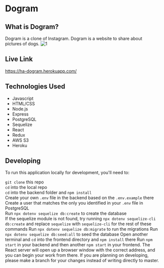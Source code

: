 # Dogram
## What is Dogram?
Dogram is a clone of Instagram. Dogram is a website to share about pictures of dogs.
![1](https://user-images.githubusercontent.com/75101720/143784433-bc7387ac-a117-42a9-bc5d-34122c745f46.jpg)

## Live Link
https://ha-dogram.herokuapp.com/

## Technologies Used
* Javascript
* HTML/CSS
* Node.js
* Express
* PostgreSQL
* Sequelize
* React
* Redux
* AWS S3
* Heroku

## Developing
To run this application locally for development, you'll need to:

`git clone` this repo<br/>
`cd` into the local repo<br/>
`cd` into the backend folder and `npm install`<br/>
Create your own `.env` file in the backend based on the `.env.example` there<br/>
Create a user that matches the only you identified in your `.env` file in PostgreSQL<br/>
Run `npx dotenv sequelize db:create` to create the database<br/>
If the sequelize module is not found, try running `npx dotenv sequelize-cli db:create` and replace `sequelize` with `sequelize-cli` for the rest of these commands
Run `npx dotenv sequelize db:migrate` to run the migrations
Run `npx dotenv sequelize db:seed:all` to seed the database
Open another terminal and `cd` into the frontend directory and `npm install` there
Run `npm start` in your backend and then another `npm start` in your frontend.
The React server will open up a browser window with the correct address, and you can begin your work from there.
If you are planning on developing, please make a branch for your changes instead of writing directly to master.
